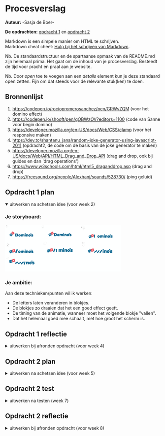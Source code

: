 # Procesverslag
**Auteur:** -Sasja de Boer-

**De opdrachten:** [opdracht 1](opdracht1/index.html) en [opdracht 2](opdracht2/index.html)


Markdown is een simpele manier om HTML te schrijven.  
Markdown cheat cheet: [Hulp bij het schrijven van Markdown](https://github.com/adam-p/markdown-here/wiki/Markdown-Cheatsheet).

Nb. De standaardstructuur en de spartaanse opmaak van de README.md zijn helemaal prima. Het gaat om de inhoud van je procesverslag. Besteedt de tijd voor pracht en praal aan je website.

Nb. Door *open* toe te voegen aan een *details* element kun je deze standaard open zetten. Fijn om dat steeds voor de relevante stuk(ken) te doen.



## Bronnenlijst
  1. https://codepen.io/rociopromerosanchez/pen/GRWvZQM (voor het domino effect)
  2. https://codepen.io/shooft/pen/gOBWzOV?editors=1100 (code van Sanne voor begin domino)
  2. https://developer.mozilla.org/en-US/docs/Web/CSS/clamp (voor het responsive maken)
  3. https://dev.to/shantanu_jana/random-joke-generator-using-javascript-2011 (opdracht2, de code om de basis van de joke generator te maken)
  4. https://developer.mozilla.org/en-US/docs/Web/API/HTML_Drag_and_Drop_API (drag and drop, ook bij guides en dan 'drag operations')
  5. https://www.w3schools.com/html/html5_draganddrop.asp (drag and drop)
  6. https://freesound.org/people/Alexhanj/sounds/528730/ (ping geluid)



## Opdracht 1 plan

<details open>
  <summary>uitwerken na schetsen idee (voor week 2)</summary>


  ### Je storyboard:
  <img src="readme-images/storyboard.svg" width="375px" alt="storyboard voor opdracht 1">


  ### Je ambitie: 
  Aan deze technieken/punten wil ik werken:
  - De letters laten veranderen in blokjes.
  - De blokjes zo draaien dat het een goed effect geeft.
  - De timing van de animatie, wanneer moet het volgende blokje "vallen".
  - Dat het helemaal goed mee schaalt, met hoe groot het scherm is.
 
</details>



## Opdracht 1 reflectie

<details>
  <summary>uitwerken bij afronden opdracht (voor week 4)</summary>


  ### Je uitkomst - karakteristiek screenshot(s):
  <img src="readme-images/resultaat.svg" width="375px" alt="uitomst opdracht 1">
  <img src="readme-images/resultaat-plat.svg" width="375px" alt="uitkomst opdracht 1">


  ### Dit ging goed/Heb ik geleerd: 
  Korte omschrijving met plaatje(s)
  - Ik heb geleerd hoe je uberhaupt een animatie moet maken. Ik snapte er vrij weinig van en ik heb veel moeten opzoeken en uitzoeken, allereerst om te begrijpen hoe alles werkt. Uiteindelijk snap ik het nu wel wat beter.
  - Wat ik ook heb geleerd is om het logo met before neer te zetten. Ik had eerst geen idee hoe ik dat logo daar ging krijgen, maar met before en background image is het uiteindelijk gelukt. Ook had ik nog nooit met gradient gewerkt, maar dit werkt goed voor mijn logo.

  <img src="readme-images/code-logo.svg" width="375px" alt="top">


  ### Dit was lastig/Is niet gelukt:
  Korte omschrijving met plaatje(s)
  - Het responsive maken, was eerst even last. Dit kwam omdat ik geen idee had hoe dit moest en dan wordt het ook lastig waar je op moet zoeken. Uiteindelijk herkende ik weer van de les hoe dit moest en toen kon ik beter zoeken en was het uiteindelijk helemaal niet zo lastig. Ik heb nu alleen dat het schaalt als je de breedte veranderd, maar zou dit eigenlijk ook wilen met de hoogte.


  <img src="readme-images/code-schalen.svg" width="375px" alt="bummer">
</details>



## Opdracht 2 plan

<details>
  <summary>uitwerken na schetsen idee (voor week 5)</summary>


  ### Je ontwerp:
  <img src="readme-images/wireflow.svg" width="375px" alt="ontwerp opdracht 2">


  ### Je ambitie: 
  Aan deze technieken/punten wil ik werken:
  - Dat de animatie start met een klik.
  - Dat de balletjes precies goed rollen en optijd stoppen en dan vallen.
  - Hoe je iets op een goede manier kan opslaan.
  - Hoe je een mop "random" kan kiezen en ook elke keer/dag een andere.
</details>



## Opdracht 2 test

<details>
  <summary>uitwerken na testen (week 7)</summary>

  Neem minimaal 5 bevindingen op:

  ### Bevinding 1:
  Wanneer je een meerdere moppen toevoegd aan het lijstje, dan wordt het een hele lange lijst die buiten beeld gaat.

  #### oplossing:
  Ik heb in de css een max-height gegeven aan de section van favorites en daarna overflow: auto, die zorgt ervoor dat je kan scrollen wanneer de content niet mee erin past.


  ### Bevinding 2:
  Geluid is toegevoegd wanneer je een mop plaats in het favorietenlijstje, deze is niet te horen op github wel op safari.

  #### oplossing:
  Ik heb Eva een berichtje gestuurd, met de vraag of zij mij wilt helpen. Ik had bij het path in de javascript een ./ ervoor moeten zetten, want toen ik dat deed toen werkte het geluid wel.


  ### Bevinding 3:
  De moppen kunnen nog niet verwijderd worden, alleen maar toegevoegd.

  #### oplossing:
  Ik heb uiteindelijk in de code een aanpassing gedaan. Wanneer je op een mop klikt wordt de functie removeFromFavorites uitgevoerd en dan wordt de mop verwijderd met een kleine fade-out animatie.
  

  ### Bevinding 4:
  Er is nog geen animaties, deze moet nog worden toegevoegd aan de site.

  #### oplossing:
  De animatie heb ik toegevoegd bij het verwijderen van een mop. In de css heb ik een korte animatie gemaakt die getoond wordt wanneer je op de mop klikt in het favorietenlijstje.


  ### Bevinding 5:
  Een mop kan je heel vaak toevoegen aan het lijstje.

  #### oplossing:
  Dit heb ik uiteindelijk opgelost door de functioon isInFavorites toe te voegen, die controleert of de mop al in het lijstje staat. Ook in de function drop staat bij de onderdaan dat de mop wordt toegevoegd als die nog niet in het favorietenlijstje staat.
</details>



## Opdracht 2 reflectie

<details>
  <summary>uitwerken bij afronden opdracht (voor week 8)</summary>

  ### Je uitkomst - karakteristiek screenshot(s):
  <img src="readme-images/eind1.png" width="375px" alt="uitkomst opdracht 2">
  <img src="readme-images/eind2.png" width="375px" alt="uitkomst opdracht 2">


  ### Dit ging goed/Heb ik geleerd: 
  Ik heb tijdens deze opdracht veel geleerd. Allereerst hoe je een API kan ophalen en kan gebruiken. 
  Ook het drag and drop had ik nog nooit gedaan en na wat puzzelen was dat ook helemaal gelukt.
  Door de vorige opdracht, wist ik dat ik met clamp ervoor kon zorgen dat alles goed mee schaalt.

  <img src="readme-images/dummy-plaatje.svg" width="375px" alt="top">


  ### Dit was lastig/Is niet gelukt:
  Wat ik lastig vond was om alle verschillende dingen goed op elkaar aan te laten sluiten, ik heb hierbij hulp gevraagd zodat het goed op elkaar aansluit. Uiteindelijk is het voor het grootste gedeelte gelukt. In mijn ontwerp had ik eerst iets getekent met een balletje, helaas is dat er niet meer van gekomen doordat ik daar geen tijd meer voor had.

  <img src="readme-images/dummy-plaatje.svg" width="375px" alt="bummer">
</details>